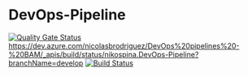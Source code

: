 # DevOps-Pipeline
[![Quality Gate Status](http://54.92.154.189:9000/api/project_badges/measure?project=Test-DevOps&metric=alert_status)](http://54.92.154.189:9000/dashboard?id=Test-DevOps)
https://dev.azure.com/nicolasbrodriguez/DevOps%20pipelines%20-%20BAM/_apis/build/status/nikospina.DevOps-Pipeline?branchName=develop
[![Build Status](https://dev.azure.com/nicolasbrodriguez/DevOps%20pipelines%20-%20BAM/_apis/build/status/nikospina.DevOps-Pipeline?branchName=develop)](https://dev.azure.com/nicolasbrodriguez/DevOps%20pipelines%20-%20BAM/_build/latest?definitionId=7&branchName=develop)
